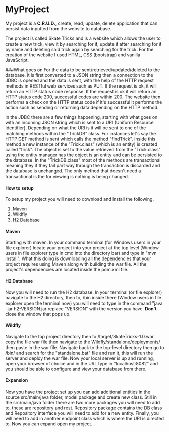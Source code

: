 # MyProject

My project is a **C.R.U.D.**, create, read, update, delete application
that can persist data inputted from the website to database. 

The project is called Skate Tricks and is a website which
allows the user to create a new trick, view it by searching for it, update it
after searching for it by name and deleting said trick again by searching for
the trick. For the creation of the website I used HTML, CSS (bootstrap) and vanilla
JavaScript. 

###What goes on
For the data to be sent/retrieved/updated/deleted to the
database, it is first converted to a JSON string then a connection to the JDBC
is opened and the data is sent, with the help of the HTTP request methods in RESTful
web services such as PUT. If the request is ok, it will return an HTTP status
code response. If the request is ok it will return an HTTP status code 200,
successful codes are within 200. The website then performs a check on the HTTP
status code if it's successful it performs the action such as sending or
returning data depending on the HTTP method. 

In the JDBC there are a few things happening, starting with
what goes on with an incoming JSON string which is sent to a URI (Uniform
Resource Identifier). Depending on what the URI is it will be sent to one of
the matching methods within the "TrickDB" class. For instances let's
say the HTTP GET method is sent which calls the method "findTrick". Inside
this method a new instance of the "Trick.class" (which is an entity) is
created called "trick". The object is set to the value retrieved from
the "Trick.class" using the entity manager has the object is an
entity and can be persisted to the database. In the "TrickDB.class"
most of the methods are transactional meaning they if they fail part way through
the transaction is discarded and the database is unchanged. The only method
that doesn't need a transactional is the for viewing is nothing is being
changed. 


#### How to setup

To setup my project you will need to download and install
the following. 
1. Maven
2. Wildfly
3. H2 Database      


#### Maven
Starting with maven. In your command terminal (for Windows
users in your file explorer) locate your project into your project at the top
level (Window users in file explorer type in cmd into the directory bar) and type
in "mvn install". What this doing is downloading all the dependencies
that your project requires using Maven along with building the war file. All
the project's dependencies are located inside the pom.xml file. 


#### H2 Database
Now you will need to run the H2 database. In your terminal (or
file explorer) navigate to the H2 directory, then to, /bin inside there (Window
users in file explorer open the terminal now) you will need to type in the command
"java -jar h2-VERSION.jar replace "VERSION" with the version you
have. **Don't** close the window that pops up. 


#### Wildfly
Navigate to the top project directory then to /target/SkateTricks-1.0.war
copy the file war file then navigate to the Wildfly/standalone/deployments/
then paste in the war file. Navigate back to the top-level directory then go to
/bin/ and search for the "standalone.bat" file and run it, this will
run the server and deploy the war file. Now your local server is up and
running, open your browser of choice and in the URL type in "localhost:8082"
and you should be able to configure and view your database from there.


#### Expansion  
Now you have the project set up you can add additional entities
in the source src/main/java folder, model package and create new class. Still
in the src/main/java folder there are two more packages you will need to add to,
these are repository and rest. Repository package contains the DB class and
Repository interface you will need to add for a new entity. Finally, you will
need to add in another endpoint class which is where the URI is directed to. Now
you can expand open my project.
